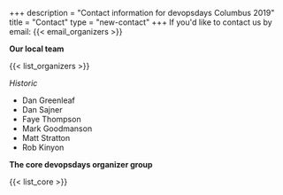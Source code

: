 +++
description = "Contact information for devopsdays Columbus 2019"
title = "Contact"
type = "new-contact"
+++
If you'd like to contact us by email: {{< email_organizers >}}

**Our local team**

{{< list_organizers >}}

<i>Historic</i>

<ul>
<li>Dan Greenleaf</li>
<li>Dan Sajner</li>
<li>Faye Thompson</li>
<li>Mark Goodmanson</li>
<li>Matt Stratton</li>
<li>Rob Kinyon</li>
</ul>

**The core devopsdays organizer group**

{{< list_core >}}